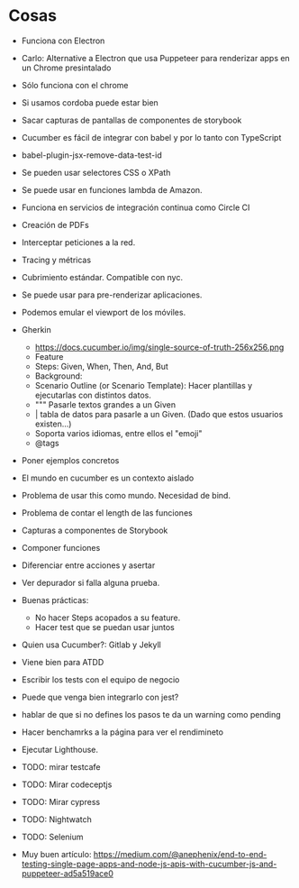 # Cosas


* Funciona con Electron
* Carlo: Alternative a Electron que usa Puppeteer para renderizar apps en un Chrome presintalado
* Sólo funciona con el chrome
* Si usamos cordoba puede estar bien
* Sacar capturas de pantallas de componentes de storybook
* Cucumber es fácil de integrar con babel y por lo tanto con TypeScript
* babel-plugin-jsx-remove-data-test-id
* Se pueden usar selectores CSS o XPath
* Se puede usar en funciones lambda de Amazon.
* Funciona en servicios de integración continua como Circle CI
* Creación de PDFs
* Interceptar peticiones a la red.
* Tracing y métricas
* Cubrimiento estándar. Compatible con nyc.
* Se puede usar para pre-renderizar aplicaciones.
* Podemos emular el viewport de los móviles.
* Gherkin
    * https://docs.cucumber.io/img/single-source-of-truth-256x256.png
    * Feature
    * Steps: Given, When, Then, And, But
    * Background:
    * Scenario Outline (or Scenario Template): Hacer plantillas y ejecutarlas con distintos datos.
    * """ Pasarle textos grandes a un Given
    * | tabla de datos para pasarle a un Given. (Dado que estos usuarios existen...)
    * Soporta varios idiomas, entre ellos el "emoji"
    * @tags
* Poner ejemplos concretos
* El mundo en cucumber es un contexto aislado
* Problema de usar this como mundo. Necesidad de bind.
* Problema de contar el length de las funciones
* Capturas a componentes de Storybook
* Componer funciones
* Diferenciar entre acciones y asertar
* Ver depurador si falla alguna prueba.
* Buenas prácticas:
    * No hacer Steps acopados a su feature.
    * Hacer test que se puedan usar juntos
* Quien usa Cucumber?: Gitlab y Jekyll
* Viene bien para ATDD
* Escribir los tests con el equipo de negocio
* Puede que venga bien integrarlo con jest?
* hablar de que si no defines los pasos te da un warning como pending
* Hacer benchamrks a la página para ver el rendimineto
* Ejecutar Lighthouse.
* TODO: mirar testcafe
* TODO: Mirar codeceptjs
* TODO: Mirar cypress
* TODO: Nightwatch
* TODO: Selenium

* Muy buen artículo: https://medium.com/@anephenix/end-to-end-testing-single-page-apps-and-node-js-apis-with-cucumber-js-and-puppeteer-ad5a519ace0
